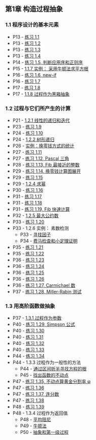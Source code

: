## 第1章 构造过程抽象

### 1.1 程序设计的基本元素

* P13 - [练习 1.1](./exercise_1_1.md)
* P13 - [练习 1.2](./exercise_1_2.md)
* P13 - [练习 1.3](./exercise_1_3.lua)
* P13 - [练习 1.4](./exercise_1_4.md)
* P14 - [练习 1.5, 判断应用序和正则序](./exercise_1_5.md)
* P15 - [1.1.7 实例： 采用牛顿法求平方根](./newton_sqrt.lua)
* P16 - [练习 1.6, new-if](./exercise_1_6.md)
* P16 - [练习 1.7](./exercise_1_7.md)
* P17 - [练习 1.8](./exercise_1_8.lua)
* P17 - [1.1.8 过程作为黑箱抽象](./newton_sqrt_blackbox.lua)

### 1.2 过程与它们所产生的计算

* P21 - [1.2.1 线性的递归和迭代](./factorial.lua)
* P23 - [练习 1.9](./exercise_1_9.md)
* P24 - [练习 1.10](./exercise_1_10.md)
* P24 - [1.2.2 树形递归](./fibonacci.lua)
* P26 - [实例：换零钱方式的统计](./count_change.lua)
* P27 - [练习 1.11](./exercise_1_11.lua)
* P27 - [练习 1.12, Pascal 三角](./exercise_1_12.lua)
* P28 - [练习 1.13, Fib 最接近的整数](./exercise_1_13.md)
* P29 - [练习 1.14, 换零钱计算图展开](./exercise_1_14.md)
* P29 - [练习 1.15](./exercise_1_15.md)
* P29 - [1.2.4 求幂](./expt.lua)
* P30 - [练习 1.16](./exercise_1_16.lua)
* P31 - [练习 1.17](./exercise_1_17.lua)
* P31 - [练习 1.18](./exercise_1_18.lua)
* P31 - [练习 1.19, Fib 快速计算](./exercise_1_19.md)
* P32 - [1.2.5 最大公约数](./gcd.lua)
* P33 - [练习 1.20](./exercise_1_20.md)
* P33 - 1.2.6 实例： 素数检测
	* P33 - [寻找因子](./prime.lua)
	* P34 - [费马检查和小定理证明](./fermat_test.md)
* P35 - [练习 1.21](./exercise_1_21.md)
* P35 - [练习 1.22](./exercise_1_22.md)
* P36 - [练习 1.23](./exercise_1_23.md)
* P36 - [练习 1.24](./exercise_1_24.md)
* P36 - [练习 1.25](./exercise_1_25.md)
* P36 - [练习 1.26](./exercise_1_26.md)
* P36 - [练习 1.27, Carmichael 数](./exercise_1_27.md)
* P37 - [练习 1.28, Miller-Rabin 测试](./exercise_1_28.md)

### 1.3 用高阶函数做抽象

* P37 - [1.3.1 过程作为参数](./sum.lua)
* P40 - [练习 1.29, Simpson 公式](./exercise_1_29.md)
* P40 - [练习 1.30](exercise_1_30.lua)
* P40 - [练习 1.31](exercise_1_31.lua)
* P40 - [练习 1.32](exercise_1_32.lua)
* P40 - [练习 1.33](exercise_1_33.lua)
* P44 - [练习 1.34](exercise_1_34.md)
* P44 - 1.3.3 过程作为一般性的方法
	* P44 - [通过区间折半寻找方程的根](./half_interval_method.lua) 
	* P45 - [找出函数的不动点](./fixed_point.lua)
* P47 - [练习 1.35, 不动点算黄金分割率 φ](exercise_1_35.md)
* P47 - [练习 1.36](exercise_1_36.md)
* P47 - [练习 1.37, 连分数](exercise_1_37.md)
* P47 - [练习 1.38](exercise_1_38.md)
* P48 - [练习 1.39](exercise_1_39.md)
* P48 - 1.3.4 过程作为返回值
	* P48 - [平均阻尼](./average_damp.lua)
	* P49 - [牛顿法](./newtons_method.md)
	* P50 - [抽象和第一级过程](./fixed_point_of_transform.lua)






